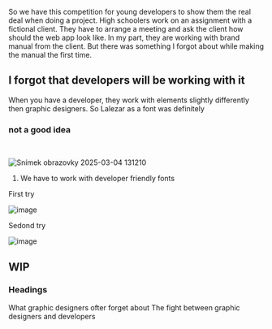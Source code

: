 So we have this competition for young developers to show them the real deal when doing a project. High schoolers work on an assignment with a fictional client. They have to arrange a meeting and ask the client how should the web app look like.
In my part, they are working with brand manual from the client. But there was something I forgot about while making the manual the first time.

## I forgot that developers will be working with it
When you have a developer, they work with elements slightly differently then graphic designers. So Lalezar as a font was definitely
### not a good idea
<span style="color:#fff; font-family: 'Lalezar';">not a good idea</span>

![Snímek obrazovky 2025-03-04 131210](https://github.com/user-attachments/assets/be2022c7-bd06-46a8-b070-83914022e6a5)
1. We have to work with developer friendly fonts

First try

![image](https://github.com/user-attachments/assets/5b0fd2c5-c895-4b02-90f7-6180016d8b76)

Sedond try

![image](https://github.com/user-attachments/assets/ce428af9-7485-48d2-ae90-f8c01ed4c025)

## WIP
### Headings
What graphic designers ofter forget about
The fight between graphic designers and developers
